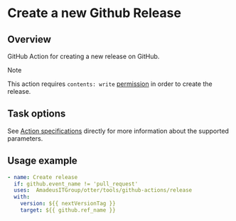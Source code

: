 # Create a new Github Release

## Overview

GitHub Action for creating a new release on GitHub.

> [!NOTE]
> This action requires `contents: write` [permission](https://docs.github.com/en/actions/writing-workflows/choosing-what-your-workflow-does/controlling-permissions-for-github_token) in order to create the release.

## Task options

See [Action specifications](./action.yml) directly for more information about the supported parameters.

## Usage example

```yaml
- name: Create release
  if: github.event_name != 'pull_request'
  uses:  AmadeusITGroup/otter/tools/github-actions/release
  with:
    version: ${{ nextVersionTag }}
    target: ${{ github.ref_name }}
```
